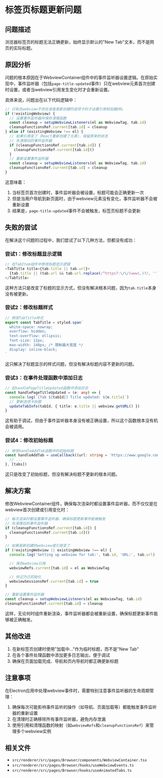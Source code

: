 # 标签页标题更新问题

## 问题描述

浏览器标签页的标题无法正确更新，始终显示默认的"New Tab"文本，而不是网页的实际标题。

## 原因分析

问题的根本原因在于WebviewContainer组件中的事件监听器设置逻辑。在原始实现中，事件监听器（包括`page-title-updated`事件）只在webview元素首次创建时设置，或者当webview引用发生变化时才会重新设置。

具体来说，问题出在以下代码逻辑中：

```typescript
// 只有在webview不存在或者是新创建的选项卡时才设置引用和加载URL
if (!existingWebview) {
  // 设置事件监听器并保存清理函数
  const cleanup = setupWebviewListeners(el as WebviewTag, tab.id)
  cleanupFunctionsRef.current[tab.id] = cleanup
} else if (existingWebview !== el) {
  // 如果引用变了（React重新创建了元素），保留原来的状态
  // 先清理旧的事件监听器
  if (cleanupFunctionsRef.current[tab.id]) {
    cleanupFunctionsRef.current[tab.id]()
  }
  // 重新设置事件监听器
  const cleanup = setupWebviewListeners(el as WebviewTag, tab.id)
  cleanupFunctionsRef.current[tab.id] = cleanup
}
```

这意味着：
1. 当标签页首次创建时，事件监听器会被设置，标题可能会正确更新一次
2. 但是当用户导航到新页面时，由于webview元素没有变化，事件监听器不会被重新设置
3. 结果是，`page-title-updated`事件不会被触发，标签页标题不会更新

## 失败的尝试

在解决这个问题的过程中，我们尝试了以下几种方法，但都没有成功：

### 尝试1：修改标题显示逻辑

```typescript
// 在TabItem组件中修改标题显示逻辑
<TabTitle title={tab.title || tab.url}>
  {tab.title || (tab.url && tab.url.replace(/^https?:\/\/(www\.)?/, ''))}
</TabTitle>
```

这种方法只是改变了标题的显示方式，但没有解决根本问题，因为`tab.title`本身没有被更新。

### 尝试2：修改标题样式

```typescript
// 修改TabTitle样式
export const TabTitle = styled.span`
  white-space: nowrap;
  overflow: hidden;
  text-overflow: ellipsis;
  font-size: 12px;
  max-width: 140px; /* 限制最大宽度 */
  display: inline-block;
`
```

这只解决了标题显示的样式问题，但没有解决标题内容不更新的问题。

### 尝试3：在事件处理函数中添加日志

```typescript
// 在handlePageTitleUpdated函数中添加日志
const handlePageTitleUpdated = (e: any) => {
  console.log(`[Tab ${tabId}] Title updated: ${e.title}`)
  // 更新选项卡标题
  updateTabInfo(tabId, { title: e.title || webview.getURL() })
}
```

这有助于调试，但由于事件监听器本身没有被正确设置，所以这个函数根本没有机会被调用。

### 尝试4：修改初始标题

```typescript
// 修改handleAddTab函数中的初始标题
const handleAddTab = useCallback((url: string = 'https://www.google.com', title: string = '加载中...') => {
  // ...
}, [tabs])
```

这只是改变了初始标题，但没有解决标题不更新的根本问题。

## 解决方案

修改WebviewContainer组件，确保每次渲染时都设置事件监听器，而不仅仅是在webview首次创建或引用变化时：

```typescript
// 每次渲染时都设置事件监听器，确保标题更新事件能被触发
// 先清理旧的事件监听器
if (cleanupFunctionsRef.current[tab.id]) {
  cleanupFunctionsRef.current[tab.id]()
}

// 如果是新创建的webview或引用变了
if (!existingWebview || existingWebview !== el) {
  console.log('Setting up webview for tab:', tab.id, 'URL:', tab.url)

  // 保存webview引用
  webviewRefs.current[tab.id] = el as WebviewTag

  // 标记为已初始化
  webviewSessionsRef.current[tab.id] = true
}

// 重新设置事件监听器
const cleanup = setupWebviewListeners(el as WebviewTag, tab.id)
cleanupFunctionsRef.current[tab.id] = cleanup
```

这样，无论何时组件重新渲染，事件监听器都会被重新设置，确保标题更新事件能够被正确触发。

## 其他改进

1. 在新标签页创建时使用"加载中..."作为临时标题，而不是"New Tab"
2. 在各个事件处理函数中添加更多日志输出，便于调试
3. 确保在页面加载完成、导航和页内导航时都正确更新标题

## 注意事项

在Electron应用中处理webview事件时，需要特别注意事件监听器的生命周期管理：

1. 确保每次可能影响事件监听的操作（如导航、页面加载等）都能触发事件监听器的重新设置
2. 在清理时正确移除所有事件监听器，避免内存泄漏
3. 使用引用和清理函数的映射（如`webviewRefs`和`cleanupFunctionsRef`）来管理多个webview实例

## 相关文件

- `src/renderer/src/pages/Browser/components/WebviewContainer.tsx`
- `src/renderer/src/pages/Browser/hooks/useWebviewEvents.ts`
- `src/renderer/src/pages/Browser/hooks/useAnimatedTabs.ts`
